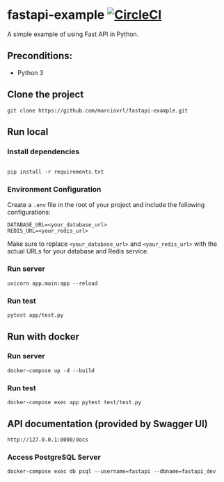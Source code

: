 # fastapi-example [![CircleCI](https://circleci.com/gh/marciovrl/fastapi-example.svg?style=svg)](https://circleci.com/gh/marciovrl/fastapi-example)

A simple example of using Fast API in Python.

## Preconditions:
- Python 3

## Clone the project
```
git clone https://github.com/marciovrl/fastapi-example.git
```

## Run local

### Install dependencies

```

pip install -r requirements.txt
```

### Environment Configuration

Create a `.env` file in the root of your project and include the following configurations:

```
DATABASE_URL=<your_database_url>
REDIS_URL=<your_redis_url>
```

Make sure to replace `<your_database_url>` and `<your_redis_url>` with the actual URLs for your database and Redis service.

### Run server

```
uvicorn app.main:app --reload
```

### Run test

```
pytest app/test.py
```

## Run with docker

### Run server

```
docker-compose up -d --build
```

### Run test

```
docker-compose exec app pytest test/test.py
```

## API documentation (provided by Swagger UI)

```
http://127.0.0.1:8000/docs
```

### Access PostgreSQL Server

```
docker-compose exec db psql --username=fastapi --dbname=fastapi_dev
```